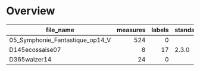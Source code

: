 

# Overview
|           file_name           |measures|labels|standard|annotators|reviewers|
|-------------------------------|-------:|-----:|--------|----------|---------|
|05_Symphonie_Fantastique_op14_V|     524|     0|        |          |         |
|D145ecossaise07                |       8|    17|2.3.0   |JH        |         |
|D365walzer14                   |      24|     0|        |          |         |
